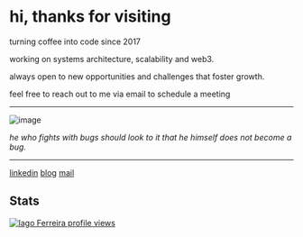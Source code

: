 # hi, thanks for visiting

turning coffee into code since 2017  

working on systems architecture, scalability and web3.  

always open to new opportunities and challenges that foster growth.

feel free to reach out to me via email to schedule a meeting

---

![image](https://github.com/user-attachments/assets/d2c5c08a-b5eb-40a6-96f1-ff95b002a5d1)


*he who fights with bugs should look to it that he himself does not become a bug.*

---
<a href="https://www.linkedin.com/in/iagxferreira/">linkedin</a>
<a href="https://www.iago-ferreira.com/blog">blog</a>
<a href="mailto:iago-ferreira@outlook.com">mail</a>

## Stats
[![Iago Ferreira profile views](https://u8views.com/api/v1/github/profiles/48165335/views/day-week-month-total-count.svg)](https://u8views.com/github/iagxferreira)

